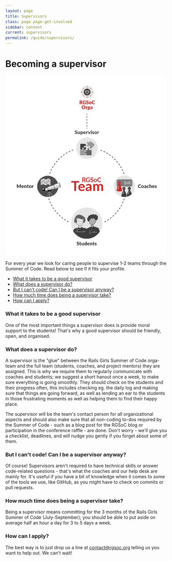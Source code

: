 ```yaml
---
layout: page
title: Supervisors
class: page page-get-involved
sidebar: content
current: supervisors
permalink: /guide/supervisors/
---
```


<h1>Becoming a supervisor</h1>

<p><div class="resize-whitespace">
<img src="/img/guides/team_structure.jpg">
</div>
</p>


<p>For every year we look for caring people to supervise 1-2 teams through the Summer of Code. Read below to see if it fits your profile. 

<ul>
<li><a href="#what-it-takes">What it takes to be a good supervisor</a></li>
<li><a href="#what">What does a supervisor do?</a></li>
<li><a href="#code">But I can't code! Can I be a supervisor anyway?</a></li>
<li><a href="#time">How much time does being a supervisor take?</a></li>
<li><a href="#apply">How can I apply?</a></li>
</ul>

<h3 id="what-it-takes">What it takes to be a good supervisor</h3>

<p>One of the most important things a supervisor does is provide moral support to the students! That's why a good supervisor should be friendly, open, and organised.</p>

<h3 id="what">What does a supervisor do?</h3>

<p>A supervisor is the "glue" between the Rails Girls Summer of Code orga-team and the full team (students, coaches, and project mentors) they are assigned. This is why we require them to regularly communicate with coaches and students; we suggest a short hanout once a week, to make sure everything is going smoothly. They should check on the students and their progress often, this includes checking eg. the daily log and making sure that things are going forward, as well as lending an ear to the students in those frustrating moments as well as helping them to find their happy place.</p>

<p>The supervisor will be the team's contact person for all organizational aspects and should also make sure that all non-coding to-dos required by the Summer of Code - such as a blog post for the RGSoC blog or participation in the conference raffle - are done. Don't worry - we'll give you a checklist, deadlines, and will nudge you gently if you forget about some of them.</p>

<h3 id="code">But I can't code! Can I be a supervisor anyway?</h3>

<p>Of course! Supervisors aren't required to have technical skills or answer code-related questions - that's what the coaches and our help desk are mainly for. It's useful if you have a bit of knowledge when it comes to some of the tools we use, like GitHub, as you might have to check on commits or pull requests.</p>

<h3 id="time">How much time does being a supervisor take?</h3>

<p>Being a supervisor means committing for the 3 months of the Rails Girls Summer of Code (July-September); you should be able to put aside on average half an hour a day for 3 to 5 days a week.</p>

<h3 id="apply">How can I apply?</h3>

<p>The best way is to just drop us a line at <a href="mailto:contact@rgsoc.org">contact@rgsoc.org</a> telling us you want to help out. We can't wait!</p>
